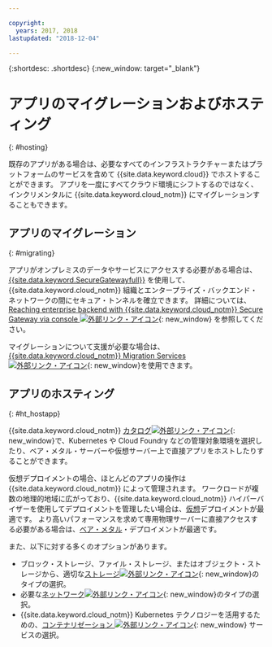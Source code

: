 ```yaml
---

copyright:
  years: 2017, 2018
lastupdated: "2018-12-04"

---
```


{:shortdesc: .shortdesc}
{:new_window: target="_blank"}

# アプリのマイグレーションおよびホスティング
{: #hosting}

既存のアプリがある場合は、必要なすべてのインフラストラクチャーまたはプラットフォームのサービスを含めて {{site.data.keyword.cloud}} でホストすることができます。 アプリを一度にすべてクラウド環境にシフトするのではなく、インクリメンタルに {{site.data.keyword.cloud_notm}} にマイグレーションすることもできます。

## アプリのマイグレーション
{: #migrating}

アプリがオンプレミスのデータやサービスにアクセスする必要がある場合は、[{{site.data.keyword.SecureGatewayfull}}](/docs/services/SecureGateway/index.html) を使用して、{{site.data.keyword.cloud_notm}} 組織とエンタープライズ・バックエンド・ネットワークの間にセキュア・トンネルを確立できます。 詳細については、[Reaching enterprise backend with {{site.data.keyword.cloud_notm}} Secure Gateway via console ![外部リンク・アイコン](../icons/launch-glyph.svg "外部リンク・アイコン")](https://developer.ibm.com/bluemix/2015/04/01/reaching-enterprise-backend-bluemix-secure-gateway/){: new_window} を参照してください。

マイグレーションについて支援が必要な場合は、[{{site.data.keyword.cloud_notm}} Migration Services![外部リンク・アイコン](../icons/launch-glyph.svg "外部リンク・アイコン")](https://www.ibm.com/cloud/migration-services){: new_window}を使用できます。

## アプリのホスティング
{: #ht_hostapp}

{{site.data.keyword.cloud_notm}} [カタログ![外部リンク・アイコン](../icons/launch-glyph.svg "外部リンク・アイコン")](https://{DomainName}/catalog/?taxonomyNavigation=apps){: new_window}で、Kubernetes や Cloud Foundry などの管理対象環境を選択したり、ベア・メタル・サーバーや仮想サーバー上で直接アプリをホストしたりすることができます。

仮想デプロイメントの場合、ほとんどのアプリの操作は {{site.data.keyword.cloud_notm}} によって管理されます。 ワークロードが複数の地理的地域に広がっており、{{site.data.keyword.cloud_notm}} ハイパーバイザーを使用してデプロイメントを管理したい場合は、[仮想](/docs/vsi/vsi_about.html)デプロイメントが最適です。 より高いパフォーマンスを求めて専用物理サーバーに直接アクセスする必要がある場合は、[ベア・メタル](/docs/bare-metal/index.html#getting-started)・デプロイメントが最適です。

また、以下に対する多くのオプションがあります。
* ブロック・ストレージ、ファイル・ストレージ、またはオブジェクト・ストレージから、適切な[ストレージ![外部リンク・アイコン](../icons/launch-glyph.svg "外部リンク・アイコン")](https://{DomainName}/catalog/?taxonomyNavigation=apps&category=slstorage){: new_window}のタイプの選択。
* 必要な[ネットワーク![外部リンク・アイコン](../icons/launch-glyph.svg "外部リンク・アイコン")](https://{DomainName}/catalog/?taxonomyNavigation=apps&category=slnetwork){: new_window}のタイプの選択。
* {{site.data.keyword.cloud_notm}} Kubernetes テクノロジーを活用するための、[コンテナリゼーション ![外部リンク・アイコン](../icons/launch-glyph.svg "外部リンク・アイコン")](https://{DomainName}/catalog/?taxonomyNavigation=apps&category=containers){: new_window} サービスの選択。

